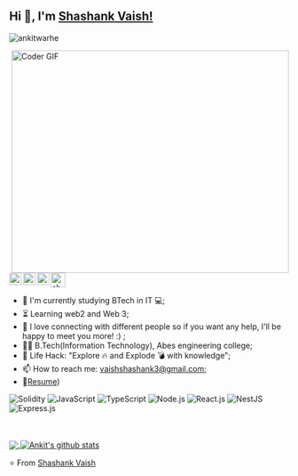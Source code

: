 ## Hi 👋, I'm [Shashank Vaish!](https://shashank.github.io) 
 <p align="left"> <img src="https://komarev.com/ghpvc/?username=ankitwarbhe&label=Views&color=blue&style=plastic" alt="ankitwarhe" /> </p>


<img align="right" src="https://media.giphy.com/media/SWoSkN6DxTszqIKEqv/giphy.gif" alt="Coder GIF" width="500" height="400">

 <a href="https://dev.to/shashankvaish">
  <img src="https://d2fltix0v2e0sb.cloudfront.net/dev-badge.svg" alt="shashank's Dev" width="26"/>
</a>
<a href="https://x.com/er_shashankvais">
  <img align="left" alt="shashank Vaish | Twitter" width="22px"  src="https://cdn.jsdelivr.net/npm/simple-icons@v3/icons/twitter.svg" />
</a>
<a href="https://www.linkedin.com/in/shashank-vaish-99441622b/">
  <img align="left" alt="Ankit's LinkdeIN" width="22px" src="https://cdn.jsdelivr.net/npm/simple-icons@v3/icons/linkedin.svg" />
</a>
<a href="https://www.instagram.com/shashannnk06/">
  <img align="left" alt="Shashank's Instagram" width="22px" src="https://cdn.jsdelivr.net/npm/simple-icons@v3/icons/instagram.svg" />
</a>






- :telescope: I'm currently studying BTech in IT 💻;
- :hourglass_flowing_sand: Learning web2 and Web 3;
- 💬 I love connecting with different people so if you want any help, I'll be happy to meet you more! :) ;
- :man_technologist: B.Tech(Information Technology), Abes engineering college; 
- :dart: Life Hack: "Explore :fire: and Explode :bomb: with knowledge";
- 📫 How to reach me: vaishshashank3@gmail.com;
- 📝[Resume](https://drive.google.com/file/d/1ShlI7USB5EVBLb0Mv5NAXsqzn8G1dpfm/view?usp=sharing)) <br>

![Solidity](https://img.shields.io/badge/Solidity-%3C%2F%3E-darkgreen?logo=solidity)
![JavaScript](https://img.shields.io/badge/JavaScript-%3C%2F%3E-yellow?logo=javascript)
![TypeScript](https://img.shields.io/badge/TypeScript-%3C%2F%3E-blue?logo=typescript)
![Node.js](https://img.shields.io/badge/Node.js-%3C%2F%3E-339933?logo=node.js)
![React.js](https://img.shields.io/badge/React.js-%3C%2F%3E-61DAFB?logo=react)
![NestJS](https://img.shields.io/badge/NestJS-%3C%2F%3E-E0234E?logo=nestjs)
![Express.js](https://img.shields.io/badge/Express.js-%3C%2F%3E-black?logo=express)


<br><br>
<a href="https://github.com/Shashankvaish">
  <img align="center" src="https://github-readme-stats.vercel.app/api/top-langs/?username=Shashankvaish&theme=dark">
</a>
<a href="https://github.com/Shashankvaish">
 <img align="center" src="https://github-readme-stats.vercel.app/api?username=Shashankvaish&show_icons=true&theme=dark&line_height=30" alt="Ankit's github stats"/>
</a>

⭐️ From [Shashank Vaish](https://github.com/Shashankvaish)